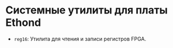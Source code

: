 Системные утилиты для платы Ethond 
==================================

  * `reg16`: Утилита для чтения и записи регистров FPGA.
